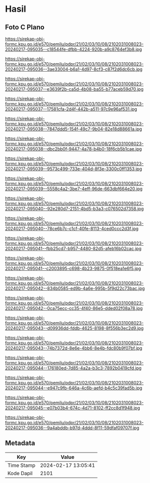 # Hasil

## Foto C Plano

https://sirekap-obj-formc.kpu.go.id/e570/pemilu/pdpr/21/02/03/10/08/2102031008023-20240217-095035--c18544fe-dfbb-4224-920b-a9c8764ef3b8.jpg

https://sirekap-obj-formc.kpu.go.id/e570/pemilu/pdpr/21/02/03/10/08/2102031008023-20240217-095036--3ae33004-b6a1-4d97-8cf3-c87f2d6dc6cb.jpg

https://sirekap-obj-formc.kpu.go.id/e570/pemilu/pdpr/21/02/03/10/08/2102031008023-20240217-095037--e3639f2b-ca5d-4b08-ba55-b77aceb59d70.jpg

https://sirekap-obj-formc.kpu.go.id/e570/pemilu/pdpr/21/02/03/10/08/2102031008023-20240217-095037--17581cfa-2d4f-442b-a511-97c9e96af531.jpg

https://sirekap-obj-formc.kpu.go.id/e570/pemilu/pdpr/21/02/03/10/08/2102031008023-20240217-095038--7847ddd5-154f-49c7-9b04-82e18d88661a.jpg

https://sirekap-obj-formc.kpu.go.id/e570/pemilu/pdpr/21/02/03/10/08/2102031008023-20240217-095038--dbc2bb0f-9447-4a78-b4b0-18f6cb5b1cae.jpg

https://sirekap-obj-formc.kpu.go.id/e570/pemilu/pdpr/21/02/03/10/08/2102031008023-20240217-095039--9573c499-733e-404d-8f3e-3300c0ff1353.jpg

https://sirekap-obj-formc.kpu.go.id/e570/pemilu/pdpr/21/02/03/10/08/2102031008023-20240217-095039--5558c4a2-3be7-4eff-96de-663dbf664e20.jpg

https://sirekap-obj-formc.kpu.go.id/e570/pemilu/pdpr/21/02/03/10/08/2102031008023-20240217-095040--92e280d7-2151-4bd5-b3a3-c076502d7358.jpg

https://sirekap-obj-formc.kpu.go.id/e570/pemilu/pdpr/21/02/03/10/08/2102031008023-20240217-095040--78ce6b7c-c1cf-40fe-8113-4ced0ccc2d3f.jpg

https://sirekap-obj-formc.kpu.go.id/e570/pemilu/pdpr/21/02/03/10/08/2102031008023-20240217-095041--fbb25cd7-b957-4480-82d5-afeb16b02cac.jpg

https://sirekap-obj-formc.kpu.go.id/e570/pemilu/pdpr/21/02/03/10/08/2102031008023-20240217-095041--c2003895-c698-4b23-9875-0f518ea1e6f5.jpg

https://sirekap-obj-formc.kpu.go.id/e570/pemilu/pdpr/21/02/03/10/08/2102031008023-20240217-095042--834b0585-ed9b-4a6e-995b-5f9d22c73bac.jpg

https://sirekap-obj-formc.kpu.go.id/e570/pemilu/pdpr/21/02/03/10/08/2102031008023-20240217-095042--0ca75ecc-cc35-4f40-86e5-dded02f08a78.jpg

https://sirekap-obj-formc.kpu.go.id/e570/pemilu/pdpr/21/02/03/10/08/2102031008023-20240217-095043--d09936dd-fddb-4625-8198-8f556b3ec2d9.jpg

https://sirekap-obj-formc.kpu.go.id/e570/pemilu/pdpr/21/02/03/10/08/2102031008023-20240217-095043--74b7372d-8e6e-4bb6-8e4b-fdc80b9f07bf.jpg

https://sirekap-obj-formc.kpu.go.id/e570/pemilu/pdpr/21/02/03/10/08/2102031008023-20240217-095044--176180ed-7d85-4a2a-b3c3-7892b0419cfd.jpg

https://sirekap-obj-formc.kpu.go.id/e570/pemilu/pdpr/21/02/03/10/08/2102031008023-20240217-095044--e947c9fb-646a-4c6b-aefd-b4c5c39fad5b.jpg

https://sirekap-obj-formc.kpu.go.id/e570/pemilu/pdpr/21/02/03/10/08/2102031008023-20240217-095045--e07b03b4-674c-4d71-8102-ff2cc8d1f948.jpg

https://sirekap-obj-formc.kpu.go.id/e570/pemilu/pdpr/21/02/03/10/08/2102031008023-20240217-095036--9a4abddb-b97d-4ddd-8f11-59dfaf09707f.jpg


## Metadata

| Key        | Value               |
| ---------- | ------------------- |
| Time Stamp | 2024-02-17 13:05:41 |
| Kode Dapil | 2101                |



